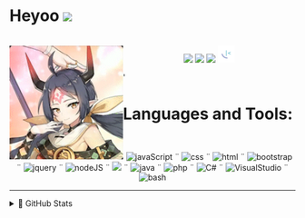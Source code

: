 <h1> Heyoo <img src="https://media.giphy.com/media/hvRJCLFzcasrR4ia7z/giphy.gif" width="25px"> </h1>
<br/>

<div align="center">
  <a href="./info.JSON"><img src="https://img.icons8.com/color/35/000000/discord-logo.png"/></a>
  <a href="https://www.linkedin.com/in/nicolas-ribeiro-dos-santos-a82271232/"><img src="https://img.icons8.com/color/35/000000/linkedin.png"/></a>
  <a href="https://open.spotify.com/user/22zeqmif7eu5yhumumjqia4ki?si=4b27e572c63145c8"><img width="35px" src="https://img.icons8.com/color/48/000000/spotify--v3.png"/></a>
  <a href="https://www.frontendmentor.io/profile/Nyyu"><img width="30px" src="./img/favicon-32x32.png"/></a>
  <a href"https://www.instagram.com/p/CWEVXbtBvoi/"><img src="./img/Aravi-semiRoundedEdges.gif" align="left" width="200px"></a> <!--Sauce: EpicSeven's IG-->
</div>

<!-- // -->
 '<!-- (') is meant to give some space between the gif and this h1 --> <h1 align="left"> Languages and Tools: </h1>
<br/>

<p align="center"> 
  <img src="https://img.icons8.com/color/40/000000/javascript--v2.png" alt="javaScript"/> ¨
  <img src="https://img.icons8.com/color/40/000000/css3.png" alt="css"/> ¨
  <img src="https://img.icons8.com/color/40/000000/html-5--v1.png" alt="html"/> ¨
  <img src="https://img.icons8.com/external-tal-revivo-shadow-tal-revivo/33/000000/external-bootstrap-a-free-and-open-source-css-framework-logo-shadow-tal-revivo.png" alt="bootstrap"/> ¨
  <img src="https://img.icons8.com/external-tal-revivo-color-tal-revivo/33/000000/external-jquery-is-a-javascript-library-designed-to-simplify-html-logo-color-tal-revivo.png" alt="jquery"/> ¨
  <img src="https://img.icons8.com/fluency/40/000000/node-js.png" alt="nodeJS"/> ¨
  <img src="https://img.icons8.com/external-tal-revivo-green-tal-revivo/40/000000/external-nodemon-process-will-automatically-restart-when-your-code-changes-logo-green-tal-revivo.png"/> ¨
  <img src="https://img.icons8.com/color/40/000000/java-coffee-cup-logo--v2.png" alt="java"/> ¨
  <img src="https://img.icons8.com/officel/40/000000/php-logo.png" alt="php"/> ¨
  <img src="https://img.icons8.com/color/40/000000/c-sharp-logo.png" alt="C#"/> ¨
  <img src="https://img.icons8.com/fluency/40/000000/visual-studio-code-2019.png" alt="VisualStudio"/> ¨
    <img src="https://img.icons8.com/plasticine/40/000000/bash.png" alt="bash"/> 
</p>
<hr/>

<!-- // -->
<details>
  <summary>🎲 GitHub Stats</summary>
 
  <div align="center"> 
    <img align="center" src="https://github-readme-stats.vercel.app/api?username=Nyyu&show_icons=true&include_all_commits=true&show_icons=true&title_color=fff&icon_color=f0f0f0&text_color=f0f0f0&bg_color=151b22&hide_border=true" alt="Statistics." />
  
  <img align="center" src="https://github-readme-stats.vercel.app/api/top-langs/?username=Nyyu&show_icons=true&show_icons=true&title_color=&icon_color=f0f0f0&text_color=f0f0f0&bg_color=151b22&hide_border=true" alt="Statistics." />
  </div>

</details>
